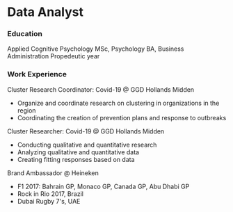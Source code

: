# Data Analyst

### Education
Applied Cognitive Psychology MSc,
Psychology BA,
Business Administration Propedeutic year

### Work Experience
Cluster Research Coordinator: Covid-19 @ GGD Hollands Midden
- Organize and coordinate research on clustering in organizations in the region
- Coordinating the creation of prevention plans and response to outbreaks

Cluster Researcher: Covid-19 @ GGD Hollands Midden
- Conducting qualitative and quantitative research
- Analyzing qualitative and quantitative data
- Creating fitting responses based on data

Brand Ambassador @ Heineken
- F1 2017: Bahrain GP, Monaco GP, Canada GP, Abu Dhabi GP
- Rock in Rio 2017, Brazil
- Dubai Rugby 7's, UAE


